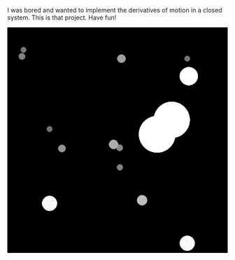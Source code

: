 I was bored and wanted to implement the derivatives of motion in a closed system. This is that project. Have fun!


![balls](image.png)